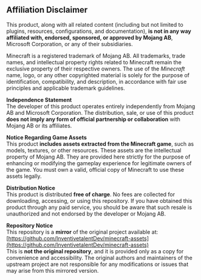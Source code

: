 ## Affiliation Disclaimer

This product, along with all related content (including but not limited to plugins, resources, configurations, and documentation), **is not in any way affiliated with, endorsed, sponsored, or approved by Mojang AB**, Microsoft Corporation, or any of their subsidiaries.

Minecraft is a registered trademark of Mojang AB. All trademarks, trade names, and intellectual property rights related to Minecraft remain the exclusive property of their respective owners. The use of the *Minecraft* name, logo, or any other copyrighted material is solely for the purpose of identification, compatibility, and description, in accordance with fair use principles and applicable trademark guidelines.

**Independence Statement**  
The developer of this product operates entirely independently from Mojang AB and Microsoft Corporation. The distribution, sale, or use of this product **does not imply any form of official partnership or collaboration** with Mojang AB or its affiliates.

**Notice Regarding Game Assets**  
This product **includes assets extracted from the Minecraft game**, such as models, textures, or other resources. These assets are the intellectual property of Mojang AB. They are provided here strictly for the purpose of enhancing or modifying the gameplay experience for legitimate owners of the game. You must own a valid, official copy of Minecraft to use these assets legally.

**Distribution Notice**  
This product is distributed **free of charge**. No fees are collected for downloading, accessing, or using this repository. If you have obtained this product through any paid service, you should be aware that such resale is unauthorized and not endorsed by the developer or Mojang AB.

**Repository Notice**  
This repository is a **mirror** of the original project available at:  
[https://github.com/InventivetalentDev/minecraft-assets](https://github.com/InventivetalentDev/minecraft-assets)  
This is **not the original repository**, and it is provided only as a copy for convenience and accessibility. The original authors and maintainers of the upstream project are not responsible for any modifications or issues that may arise from this mirrored version.
